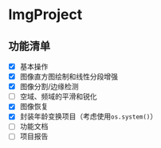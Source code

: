 # ImgProject

## 功能清单

- [x] 基本操作
- [x] 图像直方图绘制和线性分段增强
- [x] 图像分割/边缘检测
- [ ] 空域、频域的平滑和锐化
- [x] 图像恢复
- [x] 封装年龄变换项目（考虑使用`os.system()`）
- [ ] 功能文档
- [ ] 项目报告
